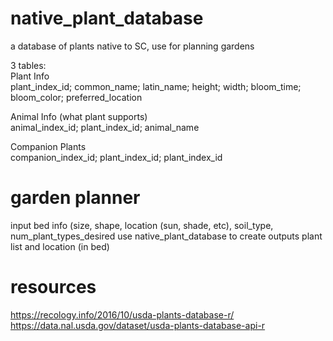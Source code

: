 # native_plant_database
a database of plants native to SC, use for planning gardens

3 tables:  
Plant Info  
plant_index_id; common_name; latin_name; height; width; bloom_time; bloom_color; preferred_location   

Animal Info (what plant supports)  
animal_index_id; plant_index_id; animal_name  

Companion Plants  
companion_index_id; plant_index_id; plant_index_id  

# garden planner
input bed info (size, shape, location (sun, shade, etc), soil_type, num_plant_types_desired 
use native_plant_database to create
outputs plant list and location (in bed)

# resources  
https://recology.info/2016/10/usda-plants-database-r/  
https://data.nal.usda.gov/dataset/usda-plants-database-api-r
